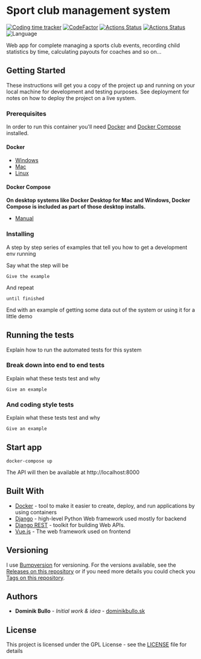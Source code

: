 # Sport club management system 
[![Coding time tracker](https://wakatime.com/badge/github/dominikbullo/sport_club_management_system.svg)](https://wakatime.com/badge/github/dominikbullo/sport_club_management_system)
[![CodeFactor](https://www.codefactor.io/repository/github/dominikbullo/sport_club_management_system/badge/master?s=ac9f6078ba34db65adc039927cbf22272289d6bb)](https://www.codefactor.io/repository/github/dominikbullo/sport_club_management_system/overview/master)
[![Actions Status](https://github.com/dominikbullo/sport_club_management_system/workflows/Sport%20Club%20Management%20System%20via%20Docker/badge.svg)](https://github.com/dominikbullo/sport_club_management_system/actions)
[![Actions Status](https://github.com/dominikbullo/sport_club_management_system/workflows/Sport%20Club%20Management%20System/badge.svg)](https://github.com/dominikbullo/sport_club_management_system/actions)
![Language](https://img.shields.io/static/v1?label=Language&message=Python&color=blue)

Web app for complete managing a sports club events, recording child statistics by time, calculating payouts for coaches and so on...

## Getting Started
These instructions will get you a copy of the project up and running on your local machine for development and testing purposes. See deployment for notes on how to deploy the project on a live system.
### Prerequisites

In order to run this container you'll need [Docker](https://docs.docker.com/install/#desktop) and [Docker Compose](https://docs.docker.com/compose/install/) installed.
#### Docker
* [Windows](https://docs.docker.com/docker-for-windows/install/)
* [Mac](https://docs.docker.com/docker-for-mac/install/)
* [Linux](https://docs.docker.com/install/#server)

#### Docker Compose
**On desktop systems like Docker Desktop for Mac and Windows, Docker Compose is included as part of those desktop installs.**

* [Manual](https://docs.docker.com/mac/started/)

### Installing

A step by step series of examples that tell you how to get a development env running

Say what the step will be

```
Give the example
```

And repeat

```
until finished
```

End with an example of getting some data out of the system or using it for a little demo

## Running the tests

Explain how to run the automated tests for this system

### Break down into end to end tests

Explain what these tests test and why

```
Give an example
```

### And coding style tests

Explain what these tests test and why

```
Give an example
```

## Start app

```
docker-compose up
```

The API will then be available at http://localhost:8000

## Built With

* [Docker](https://www.docker.com/) - tool to make it easier to create, deploy, and run applications by using containers
* [Django](https://www.djangoproject.com/) - high-level Python Web framework used mostly for backend
* [Django REST](https://www.django-rest-framework.org/) - toolkit for building Web APIs.
* [Vue.js](https://vuejs.org/) - The web framework used on frontend

## Versioning

I use [Bumpversion](https://github.com/c4urself/bump2version) for versioning. For the versions available, see the 
[Releases on this repository](https://github.com/dominikbullo/sport_club_management_system/releases) or if you need more details you could check you 
[Tags on this repository](https://github.com/dominikbullo/sport_club_management_system/tags). 

## Authors

* **Dominik Bullo** - *Initial work & idea* - [dominikbullo.sk](http://dominikbullo.sk/)

## License

This project is licensed under the GPL License - see the [LICENSE](LICENSE) file for details
